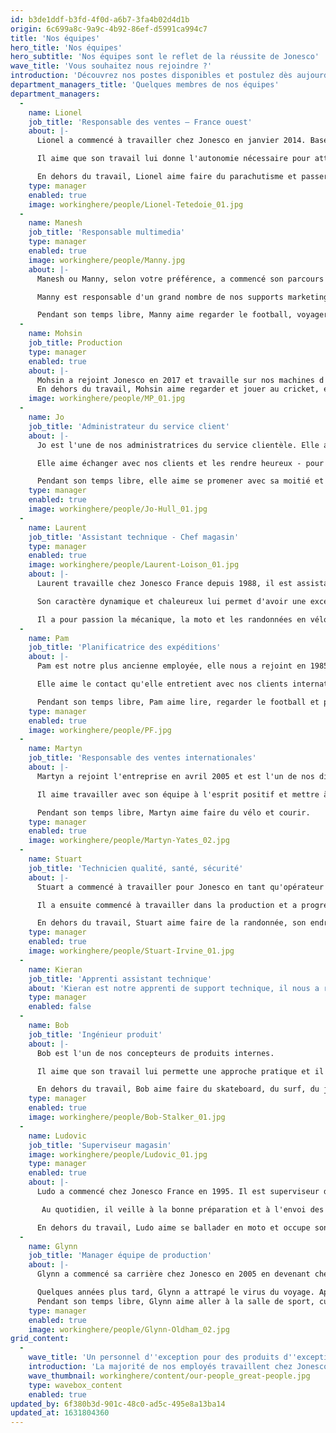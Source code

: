 ```yaml
---
id: b3de1ddf-b3fd-4f0d-a6b7-3fa4b02d4d1b
origin: 6c699a8c-9a9c-4b92-86ef-d5991ca994c7
title: 'Nos équipes'
hero_title: 'Nos équipes'
hero_subtitle: 'Nos équipes sont le reflet de la réussite de Jonesco'
wave_title: 'Vous souhaitez nous rejoindre ?'
introduction: 'Découvrez nos postes disponibles et postulez dès aujourd''hui !'
department_managers_title: 'Quelques membres de nos équipes'
department_managers:
  -
    name: Lionel
    job_title: 'Responsable des ventes – France ouest'
    about: |-
      Lionel a commencé à travailler chez Jonesco en janvier 2014. Basé à Seclin, il est responsable des ventes pour la France Ouest. 

      Il aime que son travail lui donne l'autonomie nécessaire pour atteindre ses objectifs et satisfaire ses clients. 

      En dehors du travail, Lionel aime faire du parachutisme et passer du temps avec sa famille.
    type: manager
    enabled: true
    image: workinghere/people/Lionel-Tetedoie_01.jpg
  -
    name: Manesh
    job_title: 'Responsable multimedia'
    type: manager
    enabled: true
    image: workinghere/people/Manny.jpg
    about: |-
      Manesh ou Manny, selon votre préférence, a commencé son parcours chez Jonesco en avril 2006 en tant qu'administrateur graphique et a depuis gravi les échelons jusqu'à devenir responsable multimédia.

      Manny est responsable d'un grand nombre de nos supports marketing, allant des étiquettes de produits aux catalogues, en passant par d'énormes graphiques d'exposition, il est même notre photographe attitré. Sa grande connaissance des produits fait de lui la personne à contacter au sein du bureau des ventes et du marketing.

      Pendant son temps libre, Manny aime regarder le football, voyager et faire de longues promenades, surtout s'il y a un pub dans le coin !
  -
    name: Mohsin
    job_title: Production
    type: manager
    enabled: true
    about: |-
      Mohsin a rejoint Jonesco en 2017 et travaille sur nos machines d'ailes Highgard. Il aime travailler aux côtés de ses collègues sympathiques et solidaires.
      En dehors du travail, Mohsin aime regarder et jouer au cricket, en se fixant souvent comme batteur d'ouverture.
    image: workinghere/people/MP_01.jpg
  -
    name: Jo
    job_title: 'Administrateur du service client'
    about: |-
      Jo est l'une de nos administratrices du service clientèle. Elle a rejoint l'entreprise en 1999. 

      Elle aime échanger avec nos clients et les rendre heureux - pour Jo, il n'y a pas deux jours identiques chez Jonesco. 

      Pendant son temps libre, elle aime se promener avec sa moitié et passer du temps avec ses deux filles.
    type: manager
    enabled: true
    image: workinghere/people/Jo-Hull_01.jpg
  -
    name: Laurent
    job_title: 'Assistant technique - Chef magasin'
    type: manager
    enabled: true
    image: workinghere/people/Laurent-Loison_01.jpg
    about: |-
      Laurent travaille chez Jonesco France depuis 1988, il est assistant technique auprès de la clientèle et travaille en collaboration avec l'équipe magasin. 

      Son caractère dynamique et chaleureux lui permet d'avoir une excellente communication avec les clients.

      Il a pour passion la mécanique, la moto et les randonnées en vélo.
  -
    name: Pam
    job_title: 'Planificatrice des expéditions'
    about: |-
      Pam est notre plus ancienne employée, elle nous a rejoint en 1985. Pam travaille en tant que planificatrice des expéditions. 

      Elle aime le contact qu'elle entretient avec nos clients internationaux et apprécie de travailler avec sa formidable équipe au sein du service des expéditions. 

      Pendant son temps libre, Pam aime lire, regarder le football et passer du temps avec ses amis.
    type: manager
    enabled: true
    image: workinghere/people/PF.jpg
  -
    name: Martyn
    job_title: 'Responsable des ventes internationales'
    about: |-
      Martyn a rejoint l'entreprise en avril 2005 et est l'un de nos directeurs des ventes internationales, responsable des clients aux États-Unis, au Canada, en Pologne, en République tchèque, en Israël, en Australie et en Nouvelle-Zélande. 

      Il aime travailler avec son équipe à l'esprit positif et mettre à profit son expérience pour établir des relations solides avec les clients. 

      Pendant son temps libre, Martyn aime faire du vélo et courir.
    type: manager
    enabled: true
    image: workinghere/people/Martyn-Yates_02.jpg
  -
    name: Stuart
    job_title: 'Technicien qualité, santé, sécurité'
    about: |-
      Stuart a commencé à travailler pour Jonesco en tant qu'opérateur d'entrepôt en 1992. 

      Il a ensuite commencé à travailler dans la production et a progressé pour devenir technicien en qualité, santé et sécurité en 2015. Stuart aime résoudre les défis quotidiens et contribuer à maintenir un environnement de travail sûr et sain. 

      En dehors du travail, Stuart aime faire de la randonnée, son endroit préféré étant les Yorkshire Dales.
    type: manager
    enabled: true
    image: workinghere/people/Stuart-Irvine_01.jpg
  -
    name: Kieran
    job_title: 'Apprenti assistant technique'
    about: 'Kieran est notre apprenti de support technique, il nous a rejoint en tant que tout premier apprenti en 2018. Sa mission est de résoudre les problèmes et de réparer les machines lorsque les choses ne vont pas bien. Lorsqu''il n''est pas au travail, Kieran s''intéresse au TT de l''île de Man et aime faire du camping sauvage dans les Highlands écossaises.'
    type: manager
    enabled: false
  -
    name: Bob
    job_title: 'Ingénieur produit'
    about: |-
      Bob est l'un de nos concepteurs de produits internes. 

      Il aime que son travail lui permette une approche pratique et il aime suivre un projet du début à la fin tout en travaillant en collaboration avec les autres services. 

      En dehors du travail, Bob aime faire du skateboard, du surf, du jardinage et s'occuper de son potager.
    type: manager
    enabled: true
    image: workinghere/people/Bob-Stalker_01.jpg
  -
    name: Ludovic
    job_title: 'Superviseur magasin'
    image: workinghere/people/Ludovic_01.jpg
    type: manager
    enabled: true
    about: |-
      Ludo a commencé chez Jonesco France en 1995. Il est superviseur de l'équipe magasin.

       Au quotidien, il veille à la bonne préparation et à l'envoi des commandes clients. Il est également le garant de la gestion des stocks du magasin. 

      En dehors du travail, Ludo aime se ballader en moto et occupe son temps libre dans la construction de sa maison dans le sud de la France.
  -
    name: Glynn
    job_title: 'Manager équipe de production'
    about: |-
      Glynn a commencé sa carrière chez Jonesco en 2005 en devenant chef d'équipe de production. 

      Quelques années plus tard, Glynn a attrapé le virus du voyage. Après avoir voyagé à l'étranger, Glynn est revenu chez Jonesco en 2008. Il apprécie que son travail lui lance chaque jour un nouveau défi à relever. 
      Pendant son temps libre, Glynn aime aller à la salle de sport, cuisiner et regarder des films d'horreur.
    type: manager
    enabled: true
    image: workinghere/people/Glynn-Oldham_02.jpg
grid_content:
  -
    wave_title: 'Un personnel d''exception pour des produits d''exception'
    introduction: 'La majorité de nos employés travaillent chez Jonesco depuis de nombreuses années.  En tant qu''entreprise familiale, nous sommes fiers d''étendre nos valeurs familiales à l’ensemble de nos employés.'
    wave_thumbnail: workinghere/content/our-people_great-people.jpg
    type: wavebox_content
    enabled: true
updated_by: 6f380b3d-901c-48c0-ad5c-495e8a13ba14
updated_at: 1631804360
---
```

